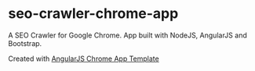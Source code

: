 seo-crawler-chrome-app
======================

A SEO Crawler for Google Chrome. App built with NodeJS, AngularJS and Bootstrap.

Created with <a href="https://github.com/angeldiazibarra/angularjs-chrome-app-template">AngularJS Chrome App Template</a>

